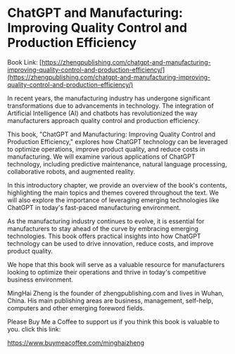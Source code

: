 # ChatGPT and Manufacturing: Improving Quality Control and Production Efficiency

Book Link: [https://zhengpublishing.com/chatgpt-and-manufacturing-improving-quality-control-and-production-efficiency/](https://zhengpublishing.com/chatgpt-and-manufacturing-improving-quality-control-and-production-efficiency/)

In recent years, the manufacturing industry has undergone significant transformations due to advancements in technology. The integration of Artificial Intelligence (AI) and chatbots has revolutionized the way manufacturers approach quality control and production efficiency.

This book, "ChatGPT and Manufacturing: Improving Quality Control and Production Efficiency," explores how ChatGPT technology can be leveraged to optimize operations, improve product quality, and reduce costs in manufacturing. We will examine various applications of ChatGPT technology, including predictive maintenance, natural language processing, collaborative robots, and augmented reality.

In this introductory chapter, we provide an overview of the book's contents, highlighting the main topics and themes covered throughout the text. We will also explore the importance of leveraging emerging technologies like ChatGPT in today's fast-paced manufacturing environment.

As the manufacturing industry continues to evolve, it is essential for manufacturers to stay ahead of the curve by embracing emerging technologies. This book offers practical insights into how ChatGPT technology can be used to drive innovation, reduce costs, and improve product quality.

We hope that this book will serve as a valuable resource for manufacturers looking to optimize their operations and thrive in today's competitive business environment.

MingHai Zheng is the founder of zhengpublishing.com and lives in Wuhan, China. His main publishing areas are business, management, self-help, computers and other emerging foreword fields.

Please Buy Me a Coffee to support us if you think this book is valuable to you. click this link:

https://www.buymeacoffee.com/minghaizheng
